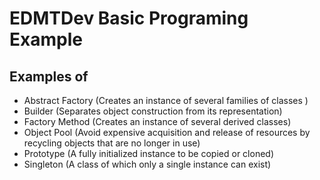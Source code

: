 # EDMTDev Basic Programing Example
## Examples of
- Abstract Factory
  (Creates an instance of several families of classes )
- Builder
 (Separates object construction from its representation)
- Factory Method
 (Creates an instance of several derived classes)
- Object Pool
 (Avoid expensive acquisition and release of resources by recycling objects that are no longer in use)
- Prototype
 (A fully initialized instance to be copied or cloned)
- Singleton
 (A class of which only a single instance can exist)
